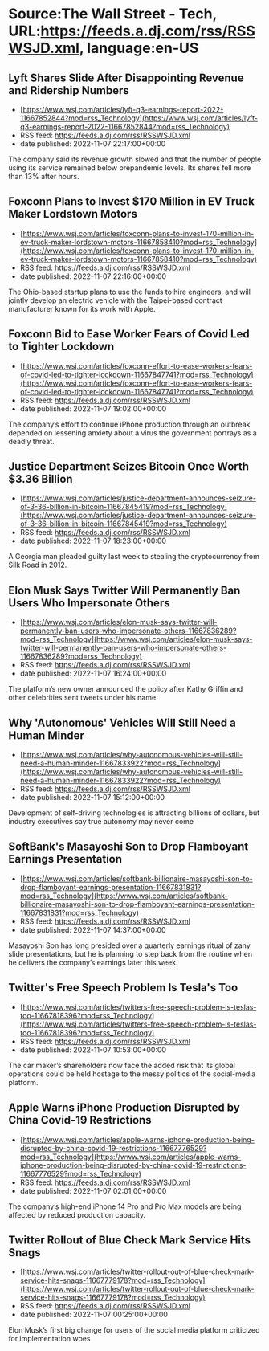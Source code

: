 # Source:The Wall Street - Tech, URL:https://feeds.a.dj.com/rss/RSSWSJD.xml, language:en-US

## Lyft Shares Slide After Disappointing Revenue and Ridership Numbers
 - [https://www.wsj.com/articles/lyft-q3-earnings-report-2022-11667852844?mod=rss_Technology](https://www.wsj.com/articles/lyft-q3-earnings-report-2022-11667852844?mod=rss_Technology)
 - RSS feed: https://feeds.a.dj.com/rss/RSSWSJD.xml
 - date published: 2022-11-07 22:17:00+00:00

The company said its revenue growth slowed and that the number of people using its service remained below prepandemic levels. Its shares fell more than 13% after hours.

## Foxconn Plans to Invest $170 Million in EV Truck Maker Lordstown Motors
 - [https://www.wsj.com/articles/foxconn-plans-to-invest-170-million-in-ev-truck-maker-lordstown-motors-11667858410?mod=rss_Technology](https://www.wsj.com/articles/foxconn-plans-to-invest-170-million-in-ev-truck-maker-lordstown-motors-11667858410?mod=rss_Technology)
 - RSS feed: https://feeds.a.dj.com/rss/RSSWSJD.xml
 - date published: 2022-11-07 22:16:00+00:00

The Ohio-based startup plans to use the funds to hire engineers, and will jointly develop an electric vehicle with the Taipei-based contract manufacturer known for its work with Apple.

## Foxconn Bid to Ease Worker Fears of Covid Led to Tighter Lockdown
 - [https://www.wsj.com/articles/foxconn-effort-to-ease-workers-fears-of-covid-led-to-tighter-lockdown-11667847741?mod=rss_Technology](https://www.wsj.com/articles/foxconn-effort-to-ease-workers-fears-of-covid-led-to-tighter-lockdown-11667847741?mod=rss_Technology)
 - RSS feed: https://feeds.a.dj.com/rss/RSSWSJD.xml
 - date published: 2022-11-07 19:02:00+00:00

The company’s effort to continue iPhone production through an outbreak depended on lessening anxiety about a virus the government portrays as a deadly threat.

## Justice Department Seizes Bitcoin Once Worth $3.36 Billion
 - [https://www.wsj.com/articles/justice-department-announces-seizure-of-3-36-billion-in-bitcoin-11667845419?mod=rss_Technology](https://www.wsj.com/articles/justice-department-announces-seizure-of-3-36-billion-in-bitcoin-11667845419?mod=rss_Technology)
 - RSS feed: https://feeds.a.dj.com/rss/RSSWSJD.xml
 - date published: 2022-11-07 18:23:00+00:00

A Georgia man pleaded guilty last week to stealing the cryptocurrency from Silk Road in 2012.

## Elon Musk Says Twitter Will Permanently Ban Users Who Impersonate Others
 - [https://www.wsj.com/articles/elon-musk-says-twitter-will-permanently-ban-users-who-impersonate-others-11667836289?mod=rss_Technology](https://www.wsj.com/articles/elon-musk-says-twitter-will-permanently-ban-users-who-impersonate-others-11667836289?mod=rss_Technology)
 - RSS feed: https://feeds.a.dj.com/rss/RSSWSJD.xml
 - date published: 2022-11-07 16:24:00+00:00

The platform’s new owner announced the policy after Kathy Griffin and other celebrities sent tweets under his name.

## Why 'Autonomous' Vehicles Will Still Need a Human Minder
 - [https://www.wsj.com/articles/why-autonomous-vehicles-will-still-need-a-human-minder-11667833922?mod=rss_Technology](https://www.wsj.com/articles/why-autonomous-vehicles-will-still-need-a-human-minder-11667833922?mod=rss_Technology)
 - RSS feed: https://feeds.a.dj.com/rss/RSSWSJD.xml
 - date published: 2022-11-07 15:12:00+00:00

Development of self-driving technologies is attracting billions of dollars, but industry executives say true autonomy may never come

## SoftBank's Masayoshi Son to Drop Flamboyant Earnings Presentation
 - [https://www.wsj.com/articles/softbank-billionaire-masayoshi-son-to-drop-flamboyant-earnings-presentation-11667831831?mod=rss_Technology](https://www.wsj.com/articles/softbank-billionaire-masayoshi-son-to-drop-flamboyant-earnings-presentation-11667831831?mod=rss_Technology)
 - RSS feed: https://feeds.a.dj.com/rss/RSSWSJD.xml
 - date published: 2022-11-07 14:37:00+00:00

Masayoshi Son has long presided over a quarterly earnings ritual of zany slide presentations, but he is planning to step back from the routine when he delivers the company’s earnings later this week.

## Twitter's Free Speech Problem Is Tesla's Too
 - [https://www.wsj.com/articles/twitters-free-speech-problem-is-teslas-too-11667818396?mod=rss_Technology](https://www.wsj.com/articles/twitters-free-speech-problem-is-teslas-too-11667818396?mod=rss_Technology)
 - RSS feed: https://feeds.a.dj.com/rss/RSSWSJD.xml
 - date published: 2022-11-07 10:53:00+00:00

The car maker’s shareholders now face the added risk that its global operations could be held hostage to the messy politics of the social-media platform.

## Apple Warns iPhone Production Disrupted by China Covid-19 Restrictions
 - [https://www.wsj.com/articles/apple-warns-iphone-production-being-disrupted-by-china-covid-19-restrictions-11667776529?mod=rss_Technology](https://www.wsj.com/articles/apple-warns-iphone-production-being-disrupted-by-china-covid-19-restrictions-11667776529?mod=rss_Technology)
 - RSS feed: https://feeds.a.dj.com/rss/RSSWSJD.xml
 - date published: 2022-11-07 02:01:00+00:00

The company’s high-end iPhone 14 Pro and Pro Max models are being affected by reduced production capacity.

## Twitter Rollout of Blue Check Mark Service Hits Snags
 - [https://www.wsj.com/articles/twitter-rollout-out-of-blue-check-mark-service-hits-snags-11667779178?mod=rss_Technology](https://www.wsj.com/articles/twitter-rollout-out-of-blue-check-mark-service-hits-snags-11667779178?mod=rss_Technology)
 - RSS feed: https://feeds.a.dj.com/rss/RSSWSJD.xml
 - date published: 2022-11-07 00:25:00+00:00

Elon Musk’s first big change for users of the social media platform criticized for implementation woes

